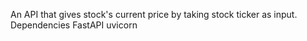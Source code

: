 An API that gives stock's current price by taking stock ticker as input. Dependencies FastAPI uvicorn
